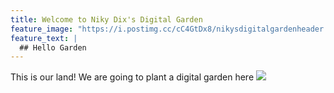 ```yaml
---
title: Welcome to Niky Dix's Digital Garden
feature_image: "https://i.postimg.cc/cC4GtDx8/nikysdigitalgardenheader.png"
feature_text: |
  ## Hello Garden
---
```


This is our land! We are going to plant a digital garden here 
![](https://i.postimg.cc/kXgZCkdc/Gaping-Void-Ai.jpg)